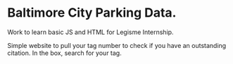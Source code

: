 # Baltimore City Parking Data.
Work to learn basic JS and HTML for Legisme Internship.

Simple website to pull your tag number to check if you have an outstanding citation.
In the box, search for your tag.
